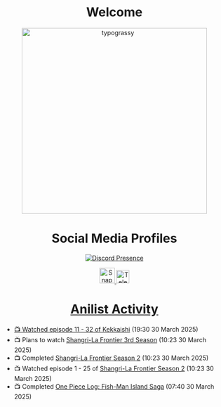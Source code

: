 <div align="center">

# Welcome
<a href="https://github.com/kawarimidoll/typograssy">
    <img alt="typograssy" src="https://typograssy.deno.dev/api?text=%E3%82%88%E3%81%86%E3%81%93%E3%81%9D%E3%81%BF%E3%81%AA%E3%81%95%E3%82%93%20-%20Sheby--&&l0=none&l1=82d9d0&l2=027353&l3=038c4c&l4=01402e&bg=none&frame=none&speed=100&comment=" width="421.99">
</a>

</div>

<div align="center">

# Social Media Profiles

[![Discord Presence](https://lanyard.cnrad.dev/api/612532963938271232)](https://discord.com/users/612532963938271232)


<a href="https://www.snapchat.com/add/a.sheby" title="Snapchat Profile">
    <img src="https://www.freepnglogos.com/uploads/snapchat-logo-png-0.png" width="35" alt="Snapchat Logo" />


<a href="https://t.me/ASheby" title="Telegram Profile">
    <img src="https://www.freepnglogos.com/uploads/telegram-logo-png-0.png" width="30" alt="Telegram Logo" />


</div>

<div align="center">

# Anilist Activity

</div>

<!-- ANILIST_ACTIVITY:start -->

-   📺 Watched episode 11 - 32 of [Kekkaishi](https://anilist.co/anime/1606) (19:30 30 March 2025)
-   📺 Plans to watch [Shangri-La Frontier 3rd Season](https://anilist.co/anime/189323) (10:23 30 March 2025)
-   📺 Completed [Shangri-La Frontier Season 2](https://anilist.co/anime/176508) (10:23 30 March 2025)
-   📺 Watched episode 1 - 25 of [Shangri-La Frontier Season 2](https://anilist.co/anime/176508) (10:23 30 March 2025)
-   📺 Completed [One Piece Log: Fish-Man Island Saga](https://anilist.co/anime/183423) (07:40 30 March 2025)

<!-- ANILIST_ACTIVITY:end -->
